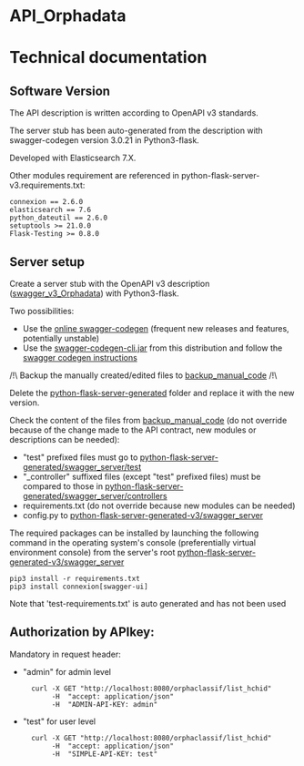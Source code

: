 # API_Orphadata

# Technical documentation

## Software Version

The API description is written according to OpenAPI v3 standards.

The server stub has been auto-generated from the description
 with swagger-codegen version 3.0.21 in Python3-flask.

Developed with Elasticsearch 7.X.

Other modules requirement are referenced in 
python-flask-server-v3.requirements.txt:
    
    connexion == 2.6.0
    elasticsearch == 7.6
    python_dateutil == 2.6.0
    setuptools >= 21.0.0
    Flask-Testing >= 0.8.0

## Server setup

Create a server stub with the OpenAPI v3 description 
([swagger_v3_Orphadata](backup_manual_code/BU_swagger_v3_Orphadata.yaml))
with Python3-flask.

Two possibilities:
* Use the [online swagger-codegen](https://editor.swagger.io/)
(frequent new releases and features, potentially unstable)
* Use the [swagger-codegen-cli.jar](./tools/swagger-codegen-cli.jar)
from this distribution and follow the 
[swagger codegen instructions](./tools/swagger%20codegen%20instructions.txt)


/!\ Backup the manually created/edited files to 
[backup_manual_code](./backup_manual_code) /!\


Delete the [python-flask-server-generated](./python-flask-server-generated) folder and
replace it with the new version.

Check the content of the files from [backup_manual_code](./backup_manual_code)
(do not override because of the change made to the API contract, new modules or descriptions can be needed):
* "test" prefixed files must go to [python-flask-server-generated/swagger_server/test](./python-flask-server-generated/swagger_server/test)
* "_controller" suffixed files (except "test" prefixed files) 
must be compared to those in 
[python-flask-server-generated/swagger_server/controllers](./python-flask-server-generated/swagger_server/controllers)
* requirements.txt (do not override because new modules can be needed)
* config.py to [python-flask-server-generated-v3/swagger_server](./python-flask-server-generated/swagger_server)

The required packages can be installed by launching the following command
in the operating system's console (preferentially virtual environment console)
from the server's root [python-flask-server-generated-v3/swagger_server](./python-flask-server-generated/swagger_server)
    
    pip3 install -r requirements.txt
    pip3 install connexion[swagger-ui]

Note that 'test-requirements.txt' is auto generated and has not been used

## Authorization by APIkey:
Mandatory in request header:
* "admin" for admin level
    
        curl -X GET "http://localhost:8080/orphaclassif/list_hchid"
             -H  "accept: application/json"
             -H  "ADMIN-API-KEY: admin"

* "test" for user level

        curl -X GET "http://localhost:8080/orphaclassif/list_hchid"
             -H  "accept: application/json"
             -H  "SIMPLE-API-KEY: test"
